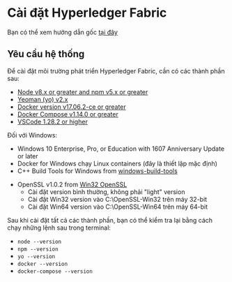 # Cài đặt Hyperledger Fabric

Bạn có thể xem hướng dẫn gốc [tại đây](https://developer.ibm.com/tutorials/ibm-blockchain-platform-vscode-smart-contract/)
## Yêu cầu hệ thống
Để cài đặt môi trường phát triển Hyperledger Fabric, cần có các thành phần sau:

- [Node v8.x or greater and npm v5.x or greater](https://nodejs.org/en/download/)
- [Yeoman (yo) v2.x](http://yeoman.io/)
- [Docker version v17.06.2-ce or greater](https://www.docker.com/get-started)
- [Docker Compose v1.14.0 or greater](https://docs.docker.com/compose/install/)
- [VSCode 1.28.2 or higher](https://code.visualstudio.com/download)

Đối với Windows:

- Windows 10 Enterprise, Pro, or Education with 1607 Anniversary Update or later
- Docker for Windows chạy Linux containers (đây là thiết lập mặc định)
- C++ Build Tools for Windows from [windows-build-tools](https://github.com/felixrieseberg/windows-build-tools#windows-build-tools)
* OpenSSL v1.0.2 from [Win32 OpenSSL](http://slproweb.com/products/Win32OpenSSL.html)
    * Cài đặt version bình thường, không phải "light" version
    * Cài đặt Win32 version vào C:\OpenSSL-Win32 trên máy 32-bit
    * Cài đặt Win64 version vào C:\OpenSSL-Win64 trên máy 64-bit

Sau khi cài đặt tất cả các thành phần, bạn có thể kiểm tra lại bằng cách chạy những lệnh sau trong terminal:

- `node --version`
- `npm --version`
- `yo --version`
- `docker --version`
- `docker-compose --version`
